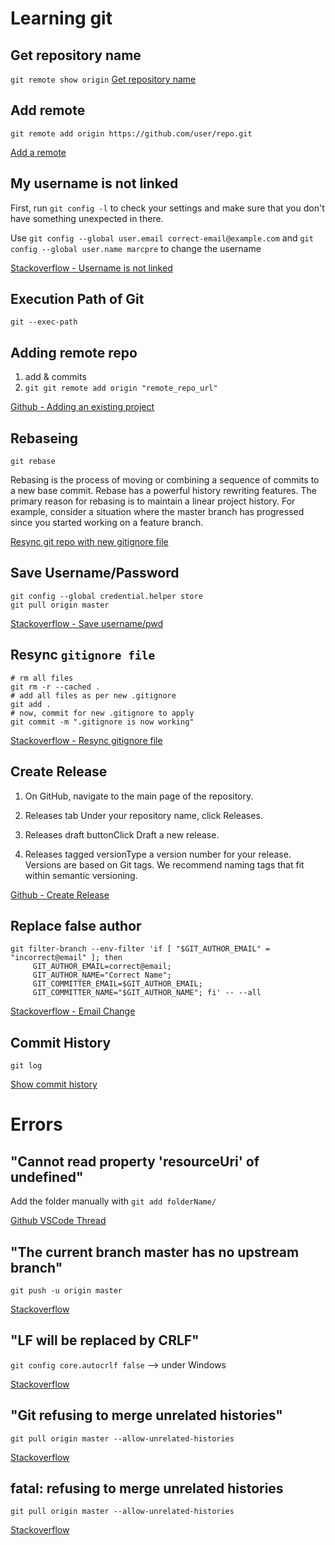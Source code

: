 # Learning git

## Get repository name

`git remote show origin`
[Get repository name](https://stackoverflow.com/a/15715979/2847689)

## Add remote
    git remote add origin https://github.com/user/repo.git
[Add a remote](https://help.github.com/articles/adding-a-remote/)

## My username is not linked

First, run `git config -l` to check your settings and make sure that you don't have something unexpected in there.

Use `git config --global user.email correct-email@example.com` and `git config --global user.name marcpre` to change the username

[Stackoverflow - Username is not linked](https://stackoverflow.com/questions/26004587/git-commits-are-not-getting-linked-with-my-github-account)

## Execution Path of Git

`git --exec-path`

## Adding remote repo

1. add & commits
2. `git git remote add origin "remote_repo_url"`

[Github - Adding an existing project](https://help.github.com/articles/adding-an-existing-project-to-github-using-the-command-line/)

## Rebaseing

`git rebase`

Rebasing is the process of moving or combining a sequence of commits to a new base commit. Rebase has a powerful history rewriting features. The primary reason for rebasing is to maintain a linear project history. For example, consider a situation where the master branch has progressed since you started working on a feature branch. 

[Resync git repo with new gitignore file](https://stackoverflow.com/questions/7075923/resync-git-repo-with-new-gitignore-file)

## Save Username/Password

```
git config --global credential.helper store
git pull origin master
```
[Stackoverflow - Save username/pwd](https://stackoverflow.com/questions/35942754/how-to-save-username-and-password-in-git)

## Resync `gitignore file`

```
# rm all files
git rm -r --cached .
# add all files as per new .gitignore
git add .
# now, commit for new .gitignore to apply
git commit -m ".gitignore is now working"
```

[Stackoverflow - Resync gitignore file](https://www.atlassian.com/git/tutorials/rewriting-history/git-rebase)

## Create Release

1. On GitHub, navigate to the main page of the repository.

2. Releases tab Under your repository name, click Releases.

3. Releases draft buttonClick Draft a new release.
4. Releases tagged versionType a version number for your release. Versions are based on Git tags. We recommend naming tags that fit within semantic versioning. 

[Github - Create Release](https://help.github.com/articles/creating-releases/)

## Replace false author

```
git filter-branch --env-filter 'if [ "$GIT_AUTHOR_EMAIL" = "incorrect@email" ]; then
     GIT_AUTHOR_EMAIL=correct@email;
     GIT_AUTHOR_NAME="Correct Name";
     GIT_COMMITTER_EMAIL=$GIT_AUTHOR_EMAIL;
     GIT_COMMITTER_NAME="$GIT_AUTHOR_NAME"; fi' -- --all
```

[Stackoverflow - Email Change](https://stackoverflow.com/questions/4981126/how-to-amend-several-commits-in-git-to-change-author)

## Commit History

```
git log
```

[Show commit history](https://git-scm.com/book/en/v2/Git-Basics-Viewing-the-Commit-History)



# Errors

## "Cannot read property 'resourceUri' of undefined"

Add the folder manually with `git add folderName/`

[Github VSCode Thread](https://github.com/Microsoft/vscode/issues/35724)

## "The current branch master has no upstream branch"

`git push -u origin master`

[Stackoverflow](https://stackoverflow.com/questions/23401652/fatal-the-current-branch-master-has-no-upstream-branch)

## "LF will be replaced by CRLF"

`git config core.autocrlf false` --> under Windows

[Stackoverflow](https://stackoverflow.com/questions/5834014/lf-will-be-replaced-by-crlf-in-git-what-is-that-and-is-it-important)

## "Git refusing to merge unrelated histories"

`git pull origin master --allow-unrelated-histories`

[Stackoverflow](https://stackoverflow.com/questions/37937984/git-refusing-to-merge-unrelated-histories-on-rebase)

## fatal: refusing to merge unrelated histories

`git pull origin master --allow-unrelated-histories`

[Stackoverflow](https://stackoverflow.com/questions/37937984/git-refusing-to-merge-unrelated-histories-on-rebase)

